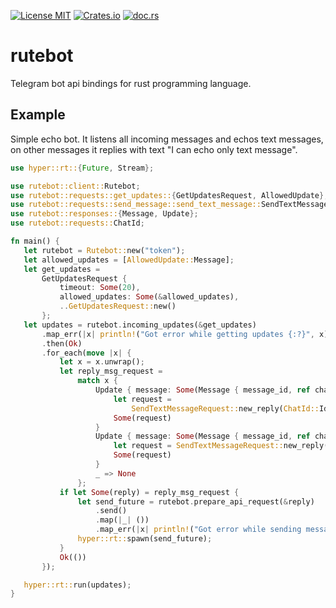 [![License MIT](https://img.shields.io/badge/license-MIT-blue.svg)](https://github.com/Leonqn/rutebot/LICENSE)
[![Crates.io](https://img.shields.io/crates/v/rutebot.svg)](https://crates.io/crates/rutebot)
[![doc.rs](https://docs.rs/rutebot/badge.svg)](https://docs.rs/rutebot)

# rutebot
Telegram bot api bindings for rust programming language.

## Example
Simple echo bot. It listens all incoming messages and echos text messages, on other messages it replies with text "I can echo only text message".
```rust
use hyper::rt::{Future, Stream};

use rutebot::client::Rutebot;
use rutebot::requests::get_updates::{GetUpdatesRequest, AllowedUpdate};
use rutebot::requests::send_message::send_text_message::SendTextMessageRequest;
use rutebot::responses::{Message, Update};
use rutebot::requests::ChatId;

fn main() {
   let rutebot = Rutebot::new("token");
   let allowed_updates = [AllowedUpdate::Message];
   let get_updates =
       GetUpdatesRequest {
           timeout: Some(20),
           allowed_updates: Some(&allowed_updates),
           ..GetUpdatesRequest::new()
       };
   let updates = rutebot.incoming_updates(&get_updates)
       .map_err(|x| println!("Got error while getting updates {:?}", x))
       .then(Ok)
       .for_each(move |x| {
           let x = x.unwrap();
           let reply_msg_request =
               match x {
                   Update { message: Some(Message { message_id, ref chat, text: Some(ref text), .. }), .. } => {
                       let request =
                           SendTextMessageRequest::new_reply(ChatId::Id(chat.id), text, message_id);
                       Some(request)
                   }
                   Update { message: Some(Message { message_id, ref chat, .. }), .. } => {
                       let request = SendTextMessageRequest::new_reply(ChatId::Id(chat.id), "I can echo only text message", message_id);
                       Some(request)
                   }
                   _ => None
               };
           if let Some(reply) = reply_msg_request {
               let send_future = rutebot.prepare_api_request(&reply)
                   .send()
                   .map(|_| ())
                   .map_err(|x| println!("Got error while sending message: {:?}", x));
               hyper::rt::spawn(send_future);
           }
           Ok(())
       });

   hyper::rt::run(updates);
}
```

